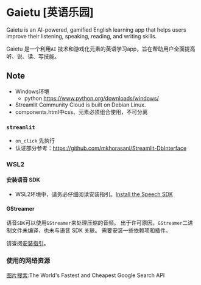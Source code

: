 # Gaietu [英语乐园]

Gaietu is an AI-powered, gamified English learning app that helps users improve their listening, speaking, reading, and writing skills.

Gaietu 是一个利用`AI` 技术和游戏化元素的英语学习app，旨在帮助用户全面提高听、说、读、写技能。

## Note

+ Windows环境
    - python https://www.python.org/downloads/windows/
+ Streamlit Community Cloud is built on Debian Linux. 
+ components.html中css、元素必须组合使用，不可分离

### `streamlit`

+ `on_click` 先执行
+ 认证部分参考：https://github.com/mkhorasani/Streamlit-DbInterface

### WSL2

#### 安装语音 SDK

+ WSL2环境中，请务必仔细阅读安装指引。[Install the Speech SDK](https://learn.microsoft.com/en-us/azure/ai-services/speech-service/quickstarts/setup-platform?tabs=linux%2Cubuntu%2Cdotnetcli%2Cdotnet%2Cjre%2Cmaven%2Cnodejs%2Cmac%2Cpypi&pivots=programming-language-python)

#### GStreamer

语音`SDK`可以使用`GStreamer`来处理压缩的音频。 出于许可原因，`GStreamer`二进制文件未编译，也未与语音 SDK 关联。 需要安装一些依赖项和插件。

请查阅[安装指引](https://learn.microsoft.com/zh-cn/azure/ai-services/speech-service/how-to-use-codec-compressed-audio-input-streams?tabs=windows%2Cdebian%2Cjava-android%2Cterminal&pivots=programming-language-python)。

### 使用的网络资源
[图片搜索](https://serper.dev):The World's Fastest and Cheapest Google Search API
